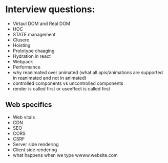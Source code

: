 # Interview questions:
-  Virtaul DOM and Real DOM
- HOC
- STATE management
- Clusere
- Hoisting
- Prototype chaaging
- Hydration in react
- Webpack
- Performance
- why reanimated over animated (what all apis/animations are supported in reanimated and not in animated)
- controlled components vs uncontrolled components
- render is called first or useeffect is called first


## Web specifics

- Web vitals
- CDN 
- SEO
- CORS
- CSRF
- Server side rendering
- Client side rendering
- what happens when we type wwww.website.com